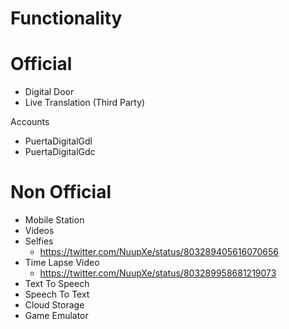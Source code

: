 # Functionality

# Official

- Digital Door
- Live Translation (Third Party)

Accounts

- PuertaDigitalGdl
- PuertaDigitalGdc

# Non Official

- Mobile Station
- Videos
- Selfies
  - https://twitter.com/NuupXe/status/803289405616070656
- Time Lapse Video
  - https://twitter.com/NuupXe/status/803289958681219073
- Text To Speech
- Speech To Text
- Cloud Storage
- Game Emulator
